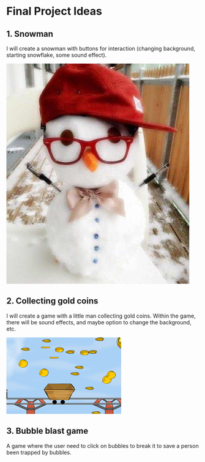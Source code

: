 # Final Project Ideas

## 1. Snowman
I will create a snowman with buttons for interaction (changing background, starting snowflake, some sound effect).

![Snowman Image](img/snowman.jpg)


## 2. Collecting gold coins
I will create a game with a little man collecting gold coins. Within the game, there will be sound effects, and maybe option to change the background, etc. 

![catch gold coin example](img/goldcoin.jpg)

## 3. Bubble blast game
A game where the user need to click on bubbles to break it to save a person been trapped by bubbles.


